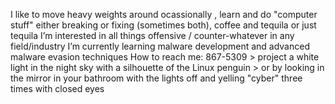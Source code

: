 I like to move heavy weights around ocassionally , learn and do "computer stuff" either breaking or fixing (sometimes both), coffee and tequila or just tequila
I’m interested in all things offensive / counter-whatever in any field/industry
I’m currently learning malware development and advanced malware evasion techniques
How to reach me: 867-5309 > project a white light in the night sky with a silhouette of the Linux penguin > or by looking in the mirror in your bathroom with the lights off and yelling "cyber" three times with closed eyes

